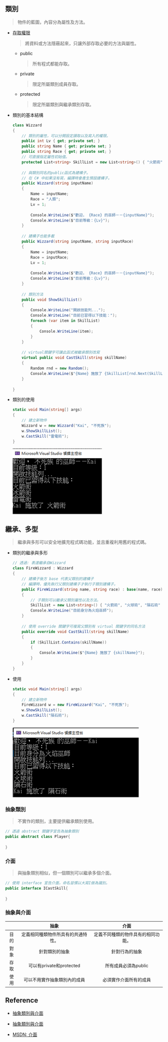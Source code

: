 ## 類別

> 物件的藍圖，內容分為屬性及方法。

- [存取權限](<https://docs.microsoft.com/zh-tw/dotnet/csharp/language-reference/keywords/accessibility-levels>)

	> 將資料或方法隱蔽起來，只讓外部存取必要的方法與屬性。

	- public

		> 所有程式都能存取。

	- private

		> 限定所屬類別成員存取。

	- protected

		> 限定所屬類別與繼承類別存取。

- 類別的基本結構

	```csharp
	class Wizzard
	{
	    // 類別的屬性，可以分開設定讀取以及寫入的權限。
	    public int Lv { get; private set; }
	    public string Name { get; private set; }
	    public string Race { get; private set; }
	    // 可直接指定屬性初始值。
	    protected List<string> SkillList = new List<string>() { "火箭術", "冰箭術", "雷電術" };
	
	    // 與類別同名的public函式為建構子。
	    // 在 C# 中如果沒有寫，編譯時會產生預設建構子。
	    public Wizzard(string inputName)
	    {
	        Name = inputName;
	        Race = "人類";
	        Lv = 1;
	
	        Console.WriteLine($"歡迎， {Race} 的巫師－－{inputName}");
	        Console.WriteLine($"目前等級：{Lv}");
	    }
	
	    // 建構子也能多載
	    public Wizzard(string inputName, string inputRace)
	    {
	        Name = inputName;
	        Race = inputRace;
	        Lv = 1;
	
	        Console.WriteLine($"歡迎， {Race} 的巫師－－{inputName}");
	        Console.WriteLine($"目前等級：{Lv}");
	    }
	
	    // 類別方法
	    public void ShowSkillList()
	    {
	        Console.WriteLine("開啟技能列...");
	        Console.WriteLine("目前已習得以下技能：");
	        foreach (var item in SkillList)
	        {
	            Console.WriteLine(item);
	        }
	    }
	    
	    // virtual關鍵字可讓此函式被繼承類別改寫
	    virtual public void CastSkill(string skillName)
		{
	    	Random rnd = new Random();
	    	Console.WriteLine($"{Name} 施放了 {SkillList[rnd.Next(SkillList.Count)]}");
		}
	
	}
	```

- 類別的使用

	```csharp
	static void Main(string[] args)
	{
	    // 建立新物件
	    Wizzard w = new Wizzard("Kai", "不死族");
	    w.ShowSkillList();
	    w.CastSkill("雷電術");
	}
	```

	![Image201906162055](assets\Image201906162055.png)

## 繼承、多型

> 繼承與多形可以安全地擴充程式碼功能，並且重複利用舊的程式碼。

- 類別的繼承與多形

	```csharp
	// 透過: 表達繼承自Wizzard
	class FireWizzard : Wizzard
	{
	    // 建構子後方 base 代表父類別的建構子
	    // 編譯時，優先執行父類別建構子才執行子類別建構子。
	    public FireWizzard(string name, string race) : base(name, race)
	    {
	        // 子類別可以繼承父類別屬性以及方法。
	        SkillList = new List<string>() { "火箭術", "火球術", "隕石術" };
	        Console.WriteLine("目前身分為火焰巫師");
	    }
	
	    // 使用 override 關鍵字可複寫父類別有 virtual 關鍵字的同名方法
	    public override void CastSkill(string skillName)
	    {
	        if (SkillList.Contains(skillName)) 
	        {
	            Console.WriteLine($"{Name} 施放了 {skillName}");
	        }
	    }
	}
	
	```

- 使用

	```csharp
	static void Main(string[] args)
	{
	    // 建立新物件
	    FireWizzard w = new FireWizzard("Kai", "不死族");
	    w.ShowSkillList();
	    w.CastSkill("隕石術");
	}
	```

	![](assets\Image201906162131.png)

### 抽象類別

> 不實作的類別，主要提供繼承類別使用。

```csharp
// 透過 abstract 關鍵字宣告為抽象類別
public abstract class Player{
    
}
```

### 介面

> 與抽象類別相似，但一個類別可以繼承多個介面。

``` csharp
// 使用 interface 宣告介面，命名習慣以大寫I做為識別。
public interface ICastSkill{
    
}
```

### 抽象與介面

|      |                抽象                |                介面                |
| :--: | :--------------------------------: | :--------------------------------: |
| 目的 | 定義相同種類物件所具有的共通特性。 | 定義不同種類的物件具有的相同功能。 |
| 對象 |           針對類別的抽象           |           針對行為的抽象           |
| 存取 |      可以有private和protected      |        所有成員必須為public        |
| 使用 |    可以不用實作抽象類別內的成員    |       必須實作介面所有的成員       |



## Reference

- [抽象類別與介面](<https://dotblogs.com.tw/atowngit/archive/2009/08/26/10253.aspx>)

- [抽象類別與介面](https://jeffprogrammer.wordpress.com/2015/07/27/%E6%B7%BA%E8%AB%87-c-%E6%8A%BD%E8%B1%A1%E9%A1%9E%E5%88%A5%E8%88%87%E4%BB%8B%E9%9D%A2/)

- [MSDN: 介面](<https://docs.microsoft.com/zh-tw/dotnet/csharp/programming-guide/interfaces/>)

